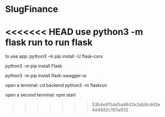 # SlugFinance
<<<<<<< HEAD
use python3 -m flask run to run flask
=======

to use app:
python3 -m pip install -U flask-cors

python3 -m pip install Flask

python3 -m pip install flask-swagger-ui

open a terminal:
cd backend
python3 -m flaskrun

open a second terminal:
npm start


>>>>>>> 53b4e915dd5a4642e2db9cdd2e4d4682c193a932
